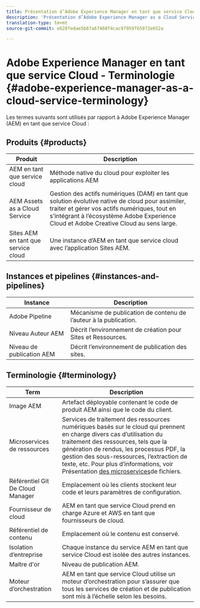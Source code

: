 ```yaml
---
title: Présentation d’Adobe Experience Manager en tant que service Cloud - Terminologie
description: 'Présentation d’Adobe Experience Manager as a Cloud Service - Terminologie. '
translation-type: tm+mt
source-git-commit: eb28fedae5b87a67460f4cac97959f65972e652a

---
```



# Adobe Experience Manager en tant que service Cloud - Terminologie {#adobe-experience-manager-as-a-cloud-service-terminology}

Les termes suivants sont utilisés par rapport à Adobe Experience Manager (AEM) en tant que service Cloud :

## Produits {#products}

| Produit | Description |
|---|---|
| AEM en tant que service cloud | Méthode native du cloud pour exploiter les applications AEM |
| AEM Assets as a Cloud Service | Gestion des actifs numériques (DAM) en tant que solution évolutive native de cloud pour assimiler, traiter et gérer vos actifs numériques, tout en s’intégrant à l’écosystème Adobe Experience Cloud et Adobe Creative Cloud au sens large. |
| Sites AEM en tant que service cloud | Une instance d’AEM en tant que service cloud avec l’application Sites AEM. |

## Instances et pipelines {#instances-and-pipelines}

| Instance | Description |
|---|---|
| Adobe Pipeline | Mécanisme de publication de contenu de l’auteur à la publication. |
| Niveau Auteur AEM | Décrit l’environnement de création pour Sites et Ressources. |
| Niveau de publication AEM | Décrit l’environnement de publication des sites. |


<!-- This section of the table must be alphabetic -->

## Terminologie {#terminology}

| Term | Description |
|---|---|
| Image AEM | Artefact déployable contenant le code de produit AEM ainsi que le code du client. |
| Microservices de ressources | Services de traitement des ressources numériques basés sur le cloud qui prennent en charge divers cas d’utilisation du traitement des ressources, tels que la génération de rendus, les processus PDF, la gestion des sous-ressources, l’extraction de texte, etc. Pour plus d’informations, voir Présentation [des microservices](/help/assets/asset-microservices-overview.md)de fichiers. |
| Référentiel Git De Cloud Manager | Emplacement où les clients stockent leur code et leurs paramètres de configuration. |
| Fournisseur de cloud | AEM en tant que service Cloud prend en charge Azure et AWS en tant que fournisseurs de cloud. |
| Référentiel de contenu | Emplacement où le contenu est conservé. |
| Isolation d’entreprise | Chaque instance du service AEM en tant que service Cloud est isolée des autres instances. |
| Maître d&#39;or | Niveau de publication AEM. |
| Moteur d’orchestration | AEM en tant que service Cloud utilise un moteur d’orchestration pour s’assurer que tous les services de création et de publication sont mis à l’échelle selon les besoins. |
